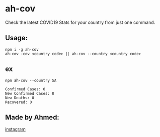 # ah-cov
Check the latest COVID19 Stats for your country from just one command.

## Usage:

```
npm i -g ah-cov
ah-cov -cov <country code> || ah-cov --country <country code>
```

## ex 
```
npm ah-cov --country SA

Confirmed Cases: 0
New Confirmed Cases: 0
New Deaths: 0
Recovered: 0
```
## Made by Ahmed:
[instagram](https://www.instagram.com/9wmm/)

